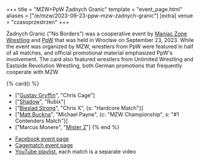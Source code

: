 +++
title = "MZW+PpW Żadnych Granic"
template = "event_page.html"
aliases = ["/e/mzw/2023-09-23-ppw-mzw-zadnych-granic"]
[extra]
venue = "czasoprzestrzen"
+++

Żadnych Granic ("No Borders") was a cooperative event by [Maniac Zone Wrestling](@/o/mzw.md) and [PpW](@/o/ppw.md) that was held in Wrocław on September 23, 2023. While the event was organized by MZW, wrestlers from PpW were featured in half of all matches, and official promotional material emphasized PpW's involvement. The card also featured wrestlers from Unlimited Wrestling and Eastside Revolution Wrestling, both German promotions that frequently cooperate with MZW.

{% card() %}
- ["[Gustav Gryffin](@/w/gustav-gryffin.md)", "Chris Cage"]
- ["[Shadow](@/w/shadow.md)", "Rubix"]
- ["[Biesiad Strong](@/w/biesiad.md)", "Chris X", {s: "Hardcore Match"}]
- ["[Matt Buckna](@/w/matt-buckna.md)", "Michael Payne", {c: "MZW Championship", s: "#1
      Contenders Match"}]
- ["Marcus Monere", "[Mister Z](@/w/mister-z.md)"]
{% end %}

* [Facebook event page](https://www.facebook.com/events/1031532237862352)
* [Cagematch event page](https://www.cagematch.net/?id=1&nr=375104)
* [YouTube playlist](https://youtube.com/playlist?list=PL9jkhNR2Sx8ge-csZg10eYBYqmmANbvAK&si=SvGUMIDMmxBnxnjJ), each match is a separate video
